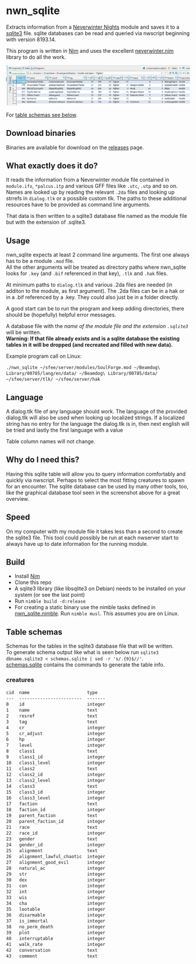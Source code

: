 # nwn_sqlite
Extracts information from a [Neverwinter Nights](https://www.beamdog.com/games/neverwinter-nights-enhanced/) module and saves it to a [sqlite3](https://www.sqlite.org/index.html) file. sqlite databases can be read and queried via nwscript beginning with version 8193.14.

This program is written in [Nim](https://nim-lang.org/) and uses the excellent [neverwinter.nim](https://github.com/niv/neverwinter.nim) library to do all the work.

![creaturepalcus.sqlite3 database view in gui](screenshots/creaturepalcus.png)

For [table schemas see below](#table-schemas).

## Download binaries
Binaries are available for download on the [releases](https://github.com/hendrikgit/nwn_sqlite/releases/latest) page.

## What exactly does it do?
It reads the information from a Neverwinter module file contained in `module.ifo`, `*palcus.itp` and various GFF files like `.utc`, `.utp` and so on. Names are looked up by reading the relevant `.2da` files and looking up strrefs in `dialog.tlk` or a possible custom tlk. The paths to these additional resources have to be provided as command line arguments.

That data is then written to a sqlite3 database file named as the module file but with the extension of .sqlite3.

## Usage
nwn_sqlite expects at least 2 command line arguments. The first one always has to be a module `.mod` file.  
All the other arguments will be treated as directory paths where nwn_sqlite looks for `.key` (and `.bif` referenced in that key), `.tlk` and `.hak` files.

At minimum paths to `dialog.tlk` and various .2da files are needed (in additon to the module, as first argument). The .2da files can be in a hak or in a .bif referenced by a .key. They could also just be in a folder directly.

A good start can be to run the program and keep adding directories, there should be (hopefully) helpful error messages.

A database file with the *name of the module file and the extension `.sqlite3`* will be written.  
**Warning: If that file already exists and is a sqlite database the existing tables in it will be dropped (and recreated and filled with new data).**

Example program call on Linux:
```
./nwn_sqlite ~/sfee/server/modules/SoulForge.mod ~/Beamdog\ Library/00785/lang/en/data/ ~/Beamdog\ Library/00785/data/ ~/sfee/server/tlk/ ~/sfee/server/hak
```

## Language
A dialog.tlk file of any language should work. The language of the provided dialog.tlk will also be used when looking up localized strings. If a localized string has no entry for the language the dialog.tlk is in, then next english will be tried and lastly the first language with a value

Table column names will not change.

## Why do I need this?
Having this sqlite table will allow you to query information comfortably and quickly via nwscript. Perhaps to select the most fitting creatures to spawn for an encounter. The sqlite database can be used by many other tools, too, like the graphical database tool seen in the screenshot above for a great overview.  

## Speed
On my computer with my module file it takes less than a second to create the sqlite3 file. This tool could possibly be run at each nwserver start to always have up to date information for the running module.

## Build
* Install [Nim](https://nim-lang.org/)
* Clone this repo
* A sqlite3 library (like libsqlite3 on Debian) needs to be installed on your system (or see the last point)
* Run `nimble build -d:release`
* For creating a static binary use the nimble tasks defined in [nwn_sqlite.nimble](nwn_sqlite.nimble). Run `nimble musl`. This assumes you are on Linux.

## Table schemas
Schemas for the tables in the sqlite3 database file that will be written.  
To generate schema output like what is seen below run `sqlite3 dbname.sqlite3 < schemas.sqlite | sed -r 's/.{9}$//'`.  
[schemas.sqlite](schemas.sqlite) contains the commands to generate the table info.

### creatures
```
cid  name                      type   
---  ------------------------  -------
0    id                        integer
1    name                      text   
2    resref                    text   
3    tag                       text   
4    cr                        integer
5    cr_adjust                 integer
6    hp                        integer
7    level                     integer
8    class1                    text   
9    class1_id                 integer
10   class1_level              integer
11   class2                    text   
12   class2_id                 integer
13   class2_level              integer
14   class3                    text   
15   class3_id                 integer
16   class3_level              integer
17   faction                   text   
18   faction_id                integer
19   parent_faction            text   
20   parent_faction_id         integer
21   race                      text   
22   race_id                   integer
23   gender                    text   
24   gender_id                 integer
25   alignment                 text   
26   alignment_lawful_chaotic  integer
27   alignment_good_evil       integer
28   natural_ac                integer
29   str                       integer
30   dex                       integer
31   con                       integer
32   int                       integer
33   wis                       integer
34   cha                       integer
35   lootable                  integer
36   disarmable                integer
37   is_immortal               integer
38   no_perm_death             integer
39   plot                      integer
40   interruptable             integer
41   walk_rate                 integer
42   conversation              text   
43   comment                   text
```
